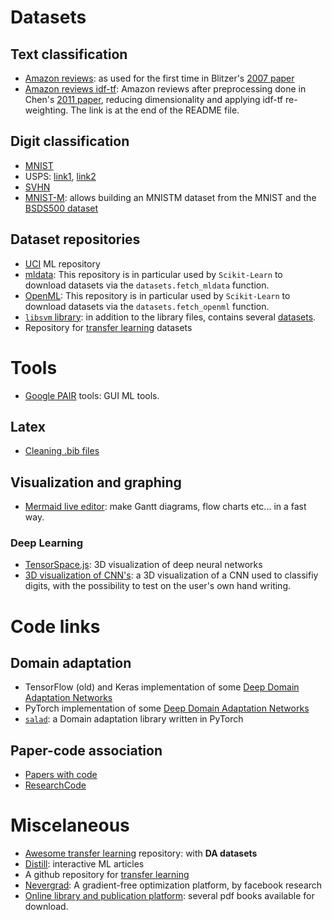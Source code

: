 # Datasets
## Text classification
* [Amazon reviews](https://www.cs.jhu.edu/~mdredze/datasets/sentiment/): as used for the first time in Blitzer's [2007 paper](https://www.cs.jhu.edu/~mdredze/publications/sentiment_acl07.pdf)
* [Amazon reviews idf-tf](https://github.com/GRAAL-Research/domain_adaptation_of_linear_classifiers): Amazon reviews after preprocessing done in Chen's [2011 paper](http://papers.nips.cc/paper/4433-co-training-for-domain-adaptation.pdf), reducing dimensionality and applying idf-tf re-weighting. The link is at the end of the README file.
## Digit classification
* [MNIST](http://yann.lecun.com/exdb/mnist/)
* USPS: [link1](https://web.stanford.edu/~hastie/StatLearnSparsity_files/DATA/zipcode.html), [link2](http://www.csie.ntu.edu.tw/~cjlin/libsvmtools/datasets/multiclass.html#usps)
* [SVHN](http://ufldl.stanford.edu/housenumbers/)
* [MNIST-M](https://github.com/pumpikano/tf-dann): allows building an MNISTM dataset from the MNIST and the [BSDS500 dataset](http://www.eecs.berkeley.edu/Research/Projects/CS/vision/grouping/resources.html#bsds500)
    
## Dataset repositories
* [UCI](https://archive.ics.uci.edu/ml/index.php) ML repository
* [mldata](https://mldata.org): This repository is in particular used by  `Scikit-Learn` to download datasets via the `datasets.fetch_mldata` function. 
* [OpenML](https://www.openml.org/): This repository is in particular used by  `Scikit-Learn` to download datasets via the `datasets.fetch_openml` function.
* [`libsvm` library](https://www.csie.ntu.edu.tw/~cjlin/libsvm/): in addition to the library files, contains several [datasets](https://www.csie.ntu.edu.tw/~cjlin/libsvmtools/datasets/).
* Repository for [transfer learning](https://github.com/jindongwang/transferlearning/tree/master/data) datasets

# Tools
* [Google PAIR](https://research.google/teams/brain/pair/) tools: GUI ML tools.
## Latex
* [Cleaning .bib files](https://flamingtempura.github.io/bibtex-tidy/)
  <!--* Proper alignment for the file -->
  <!--* Removing unused fields:  `abstract address language url file urldate editor keywords shorttitle note month` -->
## Visualization and graphing
* [Mermaid live editor](https://mermaidjs.github.io/mermaid-live-editor/#/edit/eyJjb2RlIjoiZ3JhcGggVERcbkFbQ2hyaXN0bWFzXSAtLT58R2V0IG1vbmV5fCBCKEdvIHNob3BwaW5nKVxuQiAtLT4gQ3tMZXQgbWUgdGhpbmt9XG5DIC0tPnxPbmV8IERbTGFwdG9wXVxuQyAtLT58VHdvfCBFW2lQaG9uZV1cbkMgLS0-fFRocmVlfCBGW2ZhOmZhLWNhciBDYXJdXG4iLCJtZXJtYWlkIjp7InRoZW1lIjoiZGVmYXVsdCJ9fQ): make Gantt diagrams, flow charts etc... in a fast way.
### Deep Learning
* [TensorSpace.js](https://tensorspace.org/): 3D visualization of deep neural networks
* [3D visualization of CNN's](https://scs.ryerson.ca/~aharley/vis/conv/): a 3D visualization of a CNN used to classifiy digits, with the possibility to test on the user's own hand writing.

# Code links
## Domain adaptation
* TensorFlow (old) and Keras implementation of some [Deep Domain Adaptation Networks](https://github.com/erlendd/ddan)
* PyTorch implementation of some [Deep Domain Adaptation Networks](https://github.com/jvanvugt/pytorch-domain-adaptation)
* [`salad`](https://github.com/domainadaptation/salad): a Domain adaptation library written in PyTorch
## Paper-code association
* [Papers with code](https://paperswithcode.com/)
* [ResearchCode](https://researchcode.com/)

# Miscelaneous
* [Awesome transfer learning](https://github.com/artix41/awesome-transfer-learning) repository: with **DA datasets** 
* [Distill](https://distill.pub/): interactive ML articles
* A github repository for [transfer learning](https://github.com/jindongwang/transferlearning)
* [Nevergrad](https://github.com/FacebookResearch/Nevergrad): A gradient-free optimization platform, by facebook research
* [Online library and publication platform](https://oapen.org/): several pdf books available for download.
